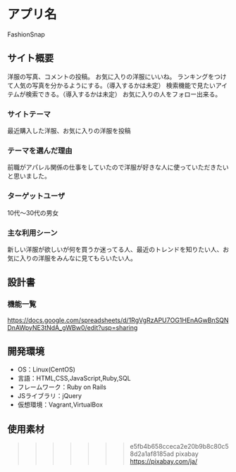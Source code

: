 # アプリ名
FashionSnap

## サイト概要
洋服の写真、コメントの投稿。
お気に入りの洋服にいいね。
ランキングをつけて人気の写真を分かるようにする。（導入するかは未定）
検索機能で見たいアイテムが検索できる。（導入するかは未定）
お気に入りの人をフォロー出来る。

### サイトテーマ
最近購入した洋服、お気に入りの洋服を投稿

### テーマを選んだ理由
前職がアパレル関係の仕事をしていたので洋服が好きな人に使っていただきたいと思いました。

### ターゲットユーザ
10代〜30代の男女

### 主な利用シーン
新しい洋服が欲しいが何を買うか迷ってる人、最近のトレンドを知りたい人、お気に入りの洋服をみんなに見てもらいたい人。

## 設計書

### 機能一覧
https://docs.google.com/spreadsheets/d/1RgVgRzAPU7OG1HEnAGwBnSQNDnAWpyNE3tNdA_gWBw0/edit?usp=sharing

## 開発環境
- OS：Linux(CentOS)
- 言語：HTML,CSS,JavaScript,Ruby,SQL
- フレームワーク：Ruby on Rails
- JSライブラリ：jQuery
- 仮想環境：Vagrant,VirtualBox

## 使用素材
>>>>>>> e5fb4b658cceca2e20b9b8c80c58d2a1af8185ad
pixabay https://pixabay.com/ja/
